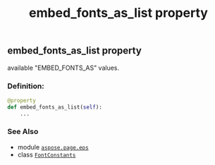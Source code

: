 ﻿---
title: embed_fonts_as_list property
second_title: Aspose.Page for Python via .NET API References
description: 
type: docs
weight: 80
url: /python-net/aspose.page.eps/fontconstants/embed_fonts_as_list/
is_root: false
---

## embed_fonts_as_list property


available "EMBED_FONTS_AS" values.
### Definition:
```python
@property
def embed_fonts_as_list(self):
    ...
```

### See Also
* module [`aspose.page.eps`](../../)
* class [`FontConstants`](/page/python-net/aspose.page.eps/fontconstants)
